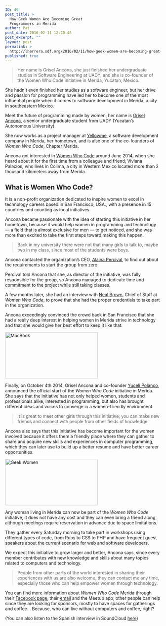 ```yaml
---
ID: 49
post_title: >
  How Geek Women Are Becoming Great
  Programmers in Merida
author: Pat
post_date: 2016-02-11 12:20:46
post_excerpt: ""
layout: post
permalink: >
  http://lherrera.sdf.org/2016/02/11/how-geek-women-are-becoming-great-programmers-in-merida/
published: true
---
```

<blockquote>
Her name is Grisel Ancona, she just finished her undergraduate studies in Software Engineering at UADY, and she is co-founder of the Women Who Code initiative in Merida, Yucatan, Mexico.
</blockquote>

She hadn't even finished her studies as a software engineer, but her drive and passion for programming have led her to become one of the most influential people when it comes to software development in Merida, a city in southeastern Mexico.

Meet the future of programming made by women, her name is <a title="Grisel Ancona Twitter" href="https://www.twitter.com/GrizAncona" target="_blank">Grisel Ancona</a>, a senior undergraduate student from UADY (Yucatan’s Autonomous University).

She now works as a project manager at <a title="Yellowme" href="http://www.yellowme.mx/" target="_blank">Yellowme</a>, a software development company in Merida, her hometown, and is also one of the co-founders of *Women Who Code*, Chapter Merida.

Ancona got interested in <a title="Women Who Code" href="https://www.womenwhocode.com/" target="_blank">Women Who Code</a> around June 2014, when she heard about it for the first time from a colleague and friend, Viviana Palacios, who lives in Colima, a city in Western Mexico located more than 2 thousand kilometers away from Merida.

## What is Women Who Code?

It is a non-profit organization dedicated to inspire women to excel in technology careers based in San Francisco, USA., with a presence in 15 countries and counting as local initiatives.

Ancona became passionate with the idea of starting this initiative in her hometown, because it would help women in programming and technology — a field that is almost exclusive for men — to get noticed, and she was more than excited to take the first steps toward making this happen.

>Back in my university there were not that many girls to talk to, maybe two in my class, since most of the students were boys.

Ancona contacted the organization’s CEO, <a title="Alaina Percival" href="https://www.twitter.com/alaina" target="_blank">Alaina Percival</a>, to find out about the requirements to start the group from zero.

Percival told Ancona that she, as director of the initiative, was fully responsible for the group, so Ancona managed to dedicate time and commitment to the project while still taking classes.

A few months later, she had an interview with <a title="Neil Brown" href="https://www.twitter.com/carobrwn" target="_blank">Neal Brown</a>, Chief of Staff at *Women Who Code*, to prove that she had the proper credentials to take part in the organization.

Ancona exceedingly convinced the crowd back in San Francisco that she had a really deep interest in helping women in Merida strive in technology and that she would give her best effort to keep it like that.

<img class="aligncenter size-medium wp-image-52" src="http://lherrera.sdf.org/wp-content/uploads/2016/02/MacBook-300x149.jpg" alt="MacBook" width="300" height="149" />

Finally, on October 4th 2014, Grisel Ancona and co-founder <a title="Yuceli Polanco" href="https://www.twitter.com/YuzPolanco" target="_blank">Yuceli Polanco</a>, announced the official start of the *Women Who Code* initiative in Merida. She says that the initiative has not only helped women, students and professionals alike, interested in programming, but also has brought different ideas and voices to converge in a women-friendly environment.

>It is great to meet other girls through this initiative; you can make new friends and connect with people from other fields of knowledge.

Ancona also says that this initiative has become important for the women involved because it offers them a friendly place where they can gather to share and acquire new skills and experiences in computer programming, which they can later use to build up a better resume and have better career opportunities.

<img class="aligncenter size-medium wp-image-53" src="http://lherrera.sdf.org/wp-content/uploads/2016/02/GeekWomen-300x149.jpg" alt="Geek Women" width="300" height="149" />

Any woman living in Merida can now be part of the *Women Who Code* initiative, it does not have any cost and they can even bring a friend along, although meetings require reservation in advance due to space limitations.

They gather every Saturday morning to take part in workshops using different types of code, from Ruby to CSS to PHP and have frequent guest speakers about the current scenario for web and software developers.

We expect this initiative to grow larger and better, Ancona says, since every member contributes with new knowledge and skills about many topics related to computers and technology.

>People from other parts of the world interested in sharing their experiences with us are also welcome, they can contact me any time, especially those who can help empower women through technology.

You can find more information about *Women Who Code* Merida through their <a title="WomenWhoCodeMerida" href="https://www.facebook.com/WomenWhoCodeMerida" target="_blank">Facebook page</a>, their <a title="wwc.merida@gmail.com" href="mailto:wwc.merida@gmail.com" target="_blank">email</a> and the Meetup app; other people can help since they are looking for sponsors, mostly to have spaces for gatherings and coffee… Because, who can live without computers and coffee, right?

(You can also listen to the Spanish interview in SoundCloud <a title="SoundCloud" href="https://soundcloud.com/pat_irineo/entrevista_griselancona" target="_blank">here</a>)
